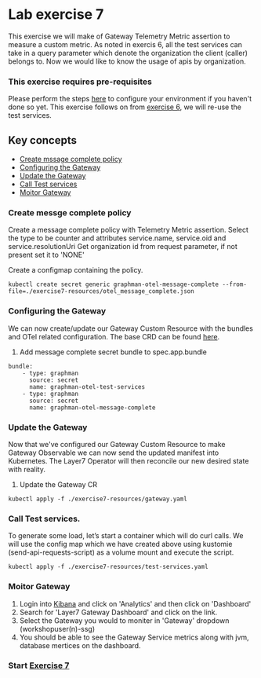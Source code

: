 
# Lab exercise 7
This exercise we will make of Gateway Telemetry Metric assertion to measure a custom metric. As noted in exercis 6, all the test services can take in a query parameter which denote the organization the client (caller) belongs to. Now we would like to know the usage of apis by organization. 

### This exercise requires pre-requisites
Please perform the steps [here](./readme.md#before-you-start) to configure your environment if you haven't done so yet. This exercise follows on from [exercise 6](./lab-exercise6.md), we will re-use the test services.

## Key concepts
- [Create mssage complete policy](#create-message-complete-policy)
- [Configuring the Gateway](#configuring-the-gateway)
- [Update the Gateway](#update-the-gateway)
- [Call Test services](#call-test-services)
- [Moitor Gateway](#moitor-gateway)

### Create messge complete policy
Create a message complete policy with Telemetry Metric assertion. Select the type to be counter and attributes service.name, service.oid and service.resolutionUri
Get organization id from request parameter, if not present set it to 'NONE'

Create a configmap containing the policy.

```
kubectl create secret generic graphman-otel-message-complete --from-file=./exercise7-resources/otel_message_complete.json
```


### Configuring the Gateway
We can now create/update our Gateway Custom Resource with the bundles and OTel related configuration.
The base CRD can be found [here](/exercise7-resources/gateway.yaml).

1. Add message complete secret bundle to spec.app.bundle 
```
bundle:
    - type: graphman
      source: secret
      name: graphman-otel-test-services
    - type: graphman
      source: secret
      name: graphman-otel-message-complete
```

### Update the Gateway
Now that we've configured our Gateway Custom Resource to make Gateway Observable we can now send the updated manifest into Kubernetes. The Layer7 Operator will then reconcile our new desired state with reality.

1. Update the Gateway CR
```
kubectl apply -f ./exercise7-resources/gateway.yaml
```
### Call Test services.
To generate some load, let’s start a container which will do curl calls. We will use the config map which we have created above using kustomie (send-api-requests-script) as a volume mount and execute the script.

```
kubectl apply -f ./exercise7-resources/test-services.yaml
```
### Moitor Gateway
1. Login into [Kibana](https://kibana.brcmlabs.com/) and click on 'Analytics' and then click on 'Dashboard'
2. Search for 'Layer7 Gateway Dashboard' and click on the link.
3. Select the Gateway you would to moniter in 'Gateway' dropdown (workshopuser(n)-ssg)
4. You should be able to see the Gateway Service metrics along with jvm, database mertices on the dashboard.


### Start [Exercise 7](./lab-exercise7.md)
